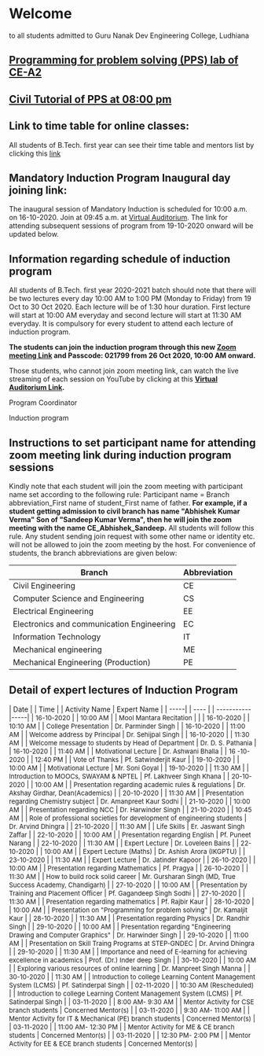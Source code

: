# Welcome

to all students admitted to Guru Nanak Dev Engineering College, Ludhiana

## [Programming for problem solving (PPS) lab of CE-A2](https://guru.gndec.ac.in/mod/bigbluebuttonbn/view.php?id=14196&group=3819)

## [Civil Tutorial of PPS at 08:00 pm](https://guru.gndec.ac.in/mod/bigbluebuttonbn/view.php?id=14031&group=0)


## Link to time table for online classes:
All students of B.Tech. first year can see their time table and mentors list by clicking this [link](https://appsc.gndec.ac.in/?q=node/5)

## Mandatory Induction Program Inaugural day joining link:

The inaugural session of Mandatory Induction is scheduled for 10:00 a.m. on 16-10-2020. Join at 09:45 a.m. at [Virtual Auditorium](https://youtu.be/6uyLnpPR67g). The link for attending subsequent sessions of program from 19-10-2020 onward will be updated below.

## Information regarding schedule of induction program

All students of B.Tech. first year 2020-2021 batch should note that there will be two lectures every day 10:00 AM to 1:00 PM (Monday to Friday) from 19 Oct to 30 Oct 2020. Each lecture will be of 1:30 hour duration. First lecture will start at 10:00 AM everyday and second lecture will start at 11:30 AM everyday. It is compulsory for every student to attend each lecture of induction program. 

**The students can join the induction program through this new [Zoom meeting Link](https://gndec-ac-in.zoom.us/j/89629319023?pwd=Ym5LT0ZzTVNDNDdPSTh1NGlrNG8wdz09) and Passcode: 021799 from 26 Oct 2020, 10:00 AM onward.** 

Those students, who cannot join zoom meeting link, can watch the live streaming of each session on YouTube by clicking at this **[Virtual Auditorium Link](https://youtu.be/6uyLnpPR67g).**

Program Coordinator

Induction program
## Instructions to set participant name for attending zoom meeting link during induction program sessions
Kindly note that each student will join the zoom meeting with participant name set according to the following rule: Participant name = Branch abbreviation_First name of student_First name of father. **For example, if a student getting admission to civil branch has name "Abhishek Kumar Verma" Son of "Sandeep Kumar Verma", then he will join the zoom meeting with the name CE_Abhishek_Sandeep.** All students will follow this rule. Any student sending join request with some other name or identity etc. will not be allowed to join the zoom meeting by the host.
For convenience of students, the branch abbreviations are given below:

| Branch | Abbreviation |
| ------| --------- |
| Civil Engineering | CE |
| Computer Science and Engineering | CS |
| Electrical Engineering | EE |
| Electronics and communication Engineering | EC |
| Information Technology | IT |
| Mechanical engineering | ME |
| Mechanical Engineering (Production) | PE |

## Detail of expert lectures of Induction Program

| Date | | Time | | Activity Name | Expert Name | 
| -----| | ---- | | ----------- |-----|
| <font size="2"> 16-10-2020 </font> |  |<font size="2"> 10:00 AM </font> |  |<font size="2"> Mool Mantara Recitation </font> |    |
| <font size="2"> 16-10-2020 </font> |  |<font size="2"> 10:10 AM </font> |  |<font size="2"> College Presentation </font> |  <font size="2"> Dr. Parminder Singh </font> |
| <font size="2"> 16-10-2020 </font>  |  |<font size="2"> 11:00 AM </font> |  |<font size="2"> Welcome address by Principal </font> | <font size="2"> Dr. Sehijpal Singh </font>  |
| <font size="2"> 16-10-2020 </font> |  |<font size="2"> 11:30 AM </font> |  |<font size="2"> Welcome message to students by Head of Department </font> | <font size="2"> Dr. D. S. Pathania  </font> |
| <font size="2"> 16-10-2020 </font> |  |<font size="2"> 11:40 AM </font> |  |<font size="2"> Motivational Lecture </font> | <font size="2"> Dr. Ashwani Bhalla  </font> |
| <font size="2"> 16 -10-2020 </font> |  |<font size="2"> 12:40 PM </font> |  |<font size="2"> Vote of Thanks </font> | <font size="2"> Pf. Satwinderjit Kaur </font>  |
| <font size="2"> 19-10-2020 </font> |  |<font size="2"> 10:00 AM </font> |  |<font size="2"> Motivational Lecture </font> | <font size="2"> Mr. Soni Goyal </font>   |
| <font size="2"> 19-10-2020 </font> |  |<font size="2"> 11:30 AM </font> |  |<font size="2"> Introduction to MOOCs, SWAYAM & NPTEL </font> |  <font size="2"> Pf. Lakhveer Singh Khana </font> |
| <font size="2"> 20-10-2020 </font> |  |<font size="2"> 10:00 AM </font> |  |<font size="2"> Presentation regarding academic rules & regulations </font> |  <font size="2"> Dr. Akshay Girdhar, Dean(Academics) </font> |
| <font size="2"> 20-10-2020 </font> |  |<font size="2"> 11:30 AM </font> |  |<font size="2"> Presentation regarding Chemistry subject </font> |  <font size="2"> Dr. Amanpreet Kaur Sodhi </font> |
| <font size="2"> 21-10-2020 </font> |  |<font size="2"> 10:00 AM </font> |  |<font size="2"> Presentation regarding NCC </font> |  <font size="2"> Dr. Harwinder Singh </font> |
| <font size="2"> 21-10-2020 </font> |  |<font size="2"> 10:45 AM </font> |  |<font size="2"> Role of professional societies for development of engineering students </font> |  <font size="2"> Dr. Arvind Dhingra </font> |
| <font size="2"> 21-10-2020 </font> |  |<font size="2"> 11:30 AM </font> |  |<font size="2"> Life Skills </font> |  <font size="2"> Er. Jaswant Singh Zaffar </font> |
| <font size="2"> 22-10-2020 </font> |  |<font size="2"> 10:00 AM </font> |  |<font size="2"> Presentation regarding English </font> |  <font size="2"> Pf. Puneet Narang </font> |
| <font size="2"> 22-10-2020 </font> |  |<font size="2"> 11:30 AM </font> |  |<font size="2"> Expert Lecture </font> |  <font size="2"> Dr. Loveleen Bains </font> |
| <font size="2"> 22-10-2020 </font> |  |<font size="2"> 10:00 AM </font> |  |<font size="2"> Expert Lecture (Maths) </font> |  <font size="2"> Dr. Ashish Arora (IKGPTU) </font> |
| <font size="2"> 23-10-2020 </font> |  |<font size="2"> 11:30 AM </font> |  |<font size="2"> Expert Lecture </font> |  <font size="2"> Dr. Jatinder Kapoor </font> |
| <font size="2"> 26-10-2020 </font> |  |<font size="2"> 10:00 AM </font> |  |<font size="2"> Presentation regarding Mathematics </font> |  <font size="2"> Pf. Pragya </font> |
| <font size="2"> 26-10-2020 </font> |  |<font size="2"> 11:30 AM </font> |  |<font size="2"> How to build rock solid career </font> |  <font size="2"> Mr. Gursharan Singh (MD, True Success Academy, Chandigarh) </font> |
| <font size="2"> 27-10-2020 </font> |  |<font size="2"> 10:00 AM </font> |  |<font size="2"> Presentation by Training and Placement Officer </font> |  <font size="2"> Pf. Gagandeep Singh Sodhi </font> |
| <font size="2"> 27-10-2020 </font> |  |<font size="2"> 11:30 AM </font> |  |<font size="2"> Presentation regarding mathematics </font> |  <font size="2"> Pf. Rajbir Kaur </font> |
| <font size="2"> 28-10-2020 </font> |  |<font size="2"> 10:00 AM </font> |  |<font size="2"> Presentation on "Programming for problem solving" </font> |  <font size="2"> Dr. Kamaljit Kaur </font> |
| <font size="2"> 28-10-2020 </font> |  |<font size="2"> 11:30 AM </font> |  |<font size="2"> Presentation regarding Physics </font> |  <font size="2"> Dr. Randhir Singh </font> |
| <font size="2"> 29-10-2020 </font> |  |<font size="2"> 10:00 AM </font> |  |<font size="2"> Presentation regarding "Engineering Drawing and Computer Graphics" </font> |  <font size="2"> Dr. Harwinder Singh </font> |
| <font size="2"> 29-10-2020 </font> |  |<font size="2"> 11:00 AM </font> |  |<font size="2"> Presentation on Skill Traing Programs at STEP-GNDEC </font> |  <font size="2"> Dr. Arvind Dhingra </font> |
| <font size="2"> 29-10-2020 </font> |  |<font size="2"> 11:30 AM </font> |  |<font size="2"> Importance and need of E-learning for achieving excellence in academics </font> |  <font size="2"> Prof. (Dr.) Inder deep Singh </font> |
| <font size="2"> 30-10-2020 </font> |  |<font size="2"> 10:00 AM </font> |  |<font size="2"> Exploring various resources of online learning </font> |  <font size="2"> Dr. Manpreet Singh Manna </font> |
| <font size="2"> 30-10-2020 </font> |  |<font size="2"> 11:30 AM </font> |  |<font size="2"> Introduction to college Learning Content Management System (LCMS) </font> |  <font size="2"> Pf. Satinderpal Singh </font> |
| <font size="2"> 02-11-2020 </font> |  |<font size="2"> 10:30 AM (Rescheduled) </font> |  |<font size="2"> Introduction to college Learning Content Management System (LCMS) </font> |  <font size="2"> Pf. Satinderpal Singh </font> |
| <font size="2"> 03-11-2020 </font> |  |<font size="2"> 8:00 AM- 9:30 AM </font> |  |<font size="2"> Mentor Activity for CSE branch students </font> |  <font size="2"> Concerned Mentor(s) </font> |
| <font size="2"> 03-11-2020 </font> |  |<font size="2"> 9:30 AM- 11:00 AM </font> |  |<font size="2"> Mentor Activity for IT & Mechanical (PE) branch students </font> |  <font size="2"> Concerned Mentor(s) </font> |
| <font size="2"> 03-11-2020 </font> |  |<font size="2"> 11:00 AM- 12:30 PM </font> |  |<font size="2"> Mentor Activity for ME & CE branch students </font> |  <font size="2"> Concerned Mentor(s) </font> |
| <font size="2"> 03-11-2020 </font> |  |<font size="2"> 12:30 PM- 2:00 PM </font> |  |<font size="2"> Mentor Activity for EE & ECE branch students </font> |  <font size="2"> Concerned Mentor(s) </font> |
